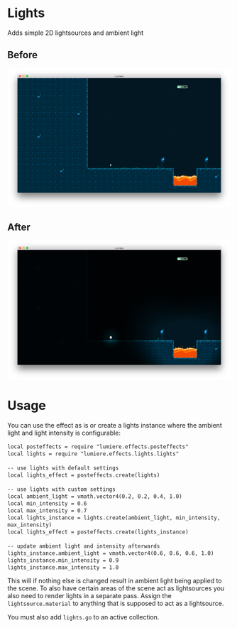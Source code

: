 # Lights
Adds simple 2D lightsources and ambient light

## Before
![](../doc/original.png)

## After
![](../doc/lights.png)

# Usage
You can use the effect as is or create a lights instance where the ambient light and light intensity is configurable:

	local posteffects = require "lumiere.effects.posteffects"
	local lights = require "lumiere.effects.lights.lights"

	-- use lights with default settings
	local lights_effect = posteffects.create(lights)

	-- use lights with custom settings
	local ambient_light = vmath.vector4(0.2, 0.2, 0.4, 1.0)
	local min_intensity = 0.6
	local max_intensity = 0.7
	local lights_instance = lights.create(ambient_light, min_intensity, max_intensity)
	local lights_effect = posteffects.create(lights_instance)

	-- update ambient light and intensity afterwards
	lights_instance.ambient_light = vmath.vector4(0.6, 0.6, 0.6, 1.0)
	lights_instance.min_intensity = 0.9
	lights_instance.max_intensity = 1.0

This will if nothing else is changed result in ambient light being applied to the scene. To also have certain areas of the scene act as lightsources you also need to render lights in a separate pass. Assign the `lightsource.material` to anything that is supposed to act as a lightsource.

You must also add `lights.go` to an active collection.
